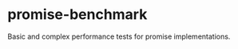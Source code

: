 promise-benchmark
=================

Basic and complex performance tests for promise implementations.

